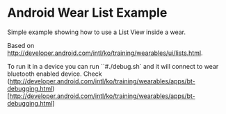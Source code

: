 Android Wear List Example
============================

Simple example showing how to use a List View inside a wear.

Based on http://developer.android.com/intl/ko/training/wearables/ui/lists.html.

To run it in a device you can run ``#./debug.sh` and it will connect to wear
bluetooth enabled device. Check (http://developer.android.com/intl/ko/training/wearables/apps/bt-debugging.html)[http://developer.android.com/intl/ko/training/wearables/apps/bt-debugging.html]
